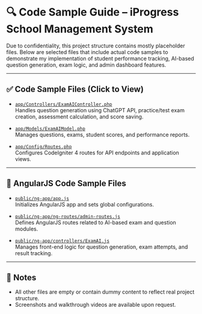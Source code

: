 # 🔍 Code Sample Guide – iProgress School Management System

Due to confidentiality, this project structure contains mostly placeholder files. Below are selected files that include actual code samples to demonstrate my implementation of student performance tracking, AI-based question generation, exam logic, and admin dashboard features.

---

## ✅ Code Sample Files (Click to View)

- [`app/Controllers/ExamAIController.php`](./app/Controllers/ExamAIController.php)  
  Handles question generation using ChatGPT API, practice/test exam creation, assessment calculation, and score saving.

- [`app/Models/ExamAIModel.php`](./app/Models/ExamAIModel.php)  
  Manages questions, exams, student scores, and performance reports.

- [`app/Config/Routes.php`](./app/Config/Routes.php)  
  Configures CodeIgniter 4 routes for API endpoints and application views.

---

## 🧩 AngularJS Code Sample Files

- [`public/ng-app/app.js`](./public/ng-app/app.js)  
  Initializes AngularJS app and sets global configurations.

- [`public/ng-app/ng-routes/admin-routes.js`](./public/ng-app/ng-routes/admin-routes.js)  
  Defines AngularJS routes related to AI-based exam and question modules.

- [`public/ng-app/controllers/ExamAI.js`](./public/ng-app/controllers/ExamAI.js)  
  Manages front-end logic for question generation, exam attempts, and result tracking.

---

## 📌 Notes

- All other files are empty or contain dummy content to reflect real project structure.
- Screenshots and walkthrough videos are available upon request.
